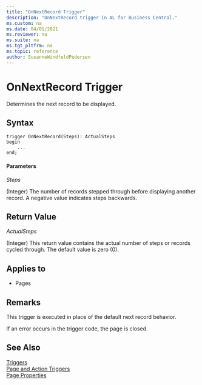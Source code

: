 ```yaml
---
title: "OnNextRecord Trigger"
description: "OnNextRecord trigger in AL for Business Central."
ms.custom: na
ms.date: 04/01/2021
ms.reviewer: na
ms.suite: na
ms.tgt_pltfrm: na
ms.topic: reference
author: SusanneWindfeldPedersen
---
```


# OnNextRecord Trigger

Determines the next record to be displayed.  

## Syntax  

```AL
trigger OnNextRecord(Steps): ActualSteps  
begin
    ...
end;
``` 

#### Parameters  
 *Steps*  

 \(Integer\) The number of records stepped through before displaying another record. A negative value indicates steps backwards.  

## Return Value  
 *ActualSteps*  

 \(Integer\) This return value contains the actual number of steps or records cycled through. The default value is zero \(0\).  

## Applies to  

- Pages  

## Remarks

This trigger is executed in place of the default next record behavior.  

If an error occurs in the trigger code, the page is closed.  

## See Also  

[Triggers](devenv-triggers.md)  
[Page and Action Triggers](devenv-page-and-action-triggers.md)  
[Page Properties](../properties/devenv-properties.md)
